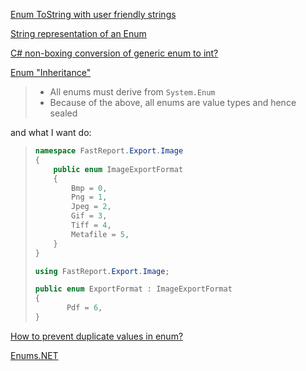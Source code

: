 [Enum ToString with user friendly strings](https://stackoverflow.com/questions/479410/enum-tostring-with-user-friendly-strings)

[String representation of an Enum](https://stackoverflow.com/questions/424366/string-representation-of-an-enum)

[C# non-boxing conversion of generic enum to int?](https://stackoverflow.com/questions/1189144/c-sharp-non-boxing-conversion-of-generic-enum-to-int)

[Enum "Inheritance"](https://stackoverflow.com/questions/757684/enum-inheritance)

> - All enums must derive from `System.Enum`
> - Because of the above, all enums are value types and hence sealed

and what I want do:

> ```csharp
> namespace FastReport.Export.Image
> {
>     public enum ImageExportFormat
>     {
>         Bmp = 0,
>         Png = 1,
>         Jpeg = 2,
>         Gif = 3,
>         Tiff = 4,
>         Metafile = 5,
>     }
> }
> 
> using FastReport.Export.Image;
> 
> public enum ExportFormat : ImageExportFormat
> {
>        Pdf = 6,
> }
> ```

[How to prevent duplicate values in enum?](https://stackoverflow.com/questions/1425777/how-to-prevent-duplicate-values-in-enum)

[Enums.NET](https://github.com/TylerBrinkley/Enums.NET)
